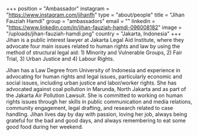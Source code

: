 +++
position = "Ambassador"
instagram = "https://www.instagram.com/jihanfh"
type = "about/people"
title = "Jihan Fauziah Hamdi"
group = "ambassadors"
email = ""
linkedin = "https://www.linkedin.com/in/jihan-fauziah-hamdi-096008182"
image = "/uploads/jihan-fauziah-hamdi.png"
country = "Jakarta, Indonesia"
+++
Jihan is a public interest lawyer at Jakarta Legal Aid Institute, where they advocate four main issues related to human rights and law by using the method of structural legal aid: 1) Minority and Vulnerable Groups, 2) Fair Trial, 3) Urban Justice and 4) Labour Rights.

Jihan has a Law Degree from University of Indonesia and experience in advocating for human rights and legal issues, particularly economic and social issues, including urban justice and labor/worker rights. She has advocated against coal pollution in Marunda, North Jakarta and as part of the Jakarta Air Pollution Lawsuit. She is committed to working on human rights issues through her skills in public communication and media relations, community engagement, legal drafting, and research related to case handling. Jihan lives day by day with passion, loving her job, always being grateful for the bad and good days, and always remembering to eat some good food during her weekend.
